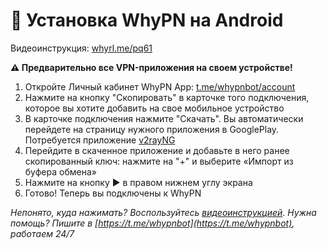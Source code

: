 # 🤖 Установка WhyPN на Android

Видеоинструкция: [whyrl.me/pq61](https://whyrl.me/pq61)

**⚠️ Предварительно все VPN-приложения на своем устройстве!**
1. Откройте Личный кабинет WhyPN App: [t.me/whypnbot/account](https://t.me/whypnbot/account)
2. Нажмите на кнопку "Скопировать" в карточке того подключения, которое вы хотите добавить на свое мобильное устройство
3. В карточке подключения нажмите "Скачать". Вы автоматически перейдете на страницу нужного приложения в GooglePlay. Потребуется приложение [v2rayNG](https://whyrl.me/6WAn)
4. Перейдите в скаченное приложение и добавьте в него ранее скопированный ключ: нажмите на "+" и выберите «Импорт из буфера обмена»
5. Нажмите на кнопку ▶️ в правом нижнем углу экрана
6. Готово! Теперь вы подключены к WhyPN

_Непонято, куда нажимать? Воспользуйтесь [видеоинструкцией](https://whyrl.me/pq61). Нужна помощь? Пишите в [https://t.me/whypnbot](https://t.me/whypnbot), работаем 24/7_
